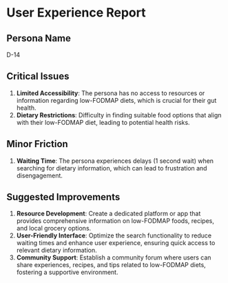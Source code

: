 # User Experience Report

## Persona Name
D-14

## Critical Issues
1. **Limited Accessibility**: The persona has no access to resources or information regarding low-FODMAP diets, which is crucial for their gut health.
2. **Dietary Restrictions**: Difficulty in finding suitable food options that align with their low-FODMAP diet, leading to potential health risks.

## Minor Friction
1. **Waiting Time**: The persona experiences delays (1 second wait) when searching for dietary information, which can lead to frustration and disengagement.

## Suggested Improvements
1. **Resource Development**: Create a dedicated platform or app that provides comprehensive information on low-FODMAP foods, recipes, and local grocery options.
2. **User-Friendly Interface**: Optimize the search functionality to reduce waiting times and enhance user experience, ensuring quick access to relevant dietary information.
3. **Community Support**: Establish a community forum where users can share experiences, recipes, and tips related to low-FODMAP diets, fostering a supportive environment.